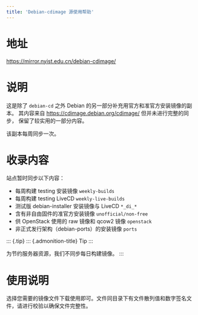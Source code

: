 ```yaml
---
title: 'Debian-cdimage 源使用帮助'
---
```


地址
====

<https://mirror.nyist.edu.cn/debian-cdimage/>

说明
====

这是除了 `debian-cd` 之外 Debian
的另一部分补充用官方和准官方安装镜像的副本。 其内容来自
<https://cdimage.debian.org/cdimage/> 但并未进行完整的同步，
保留了较实用的一部分内容。

该副本每周同步一次。

收录内容
========

站点暂时同步以下内容：

-   每周构建 testing 安装镜像 `weekly-builds`
-   每周构建 testing LiveCD `weekly-live-builds`
-   测试版 debian-installer 安装镜像与 LiveCD `*_di_*`
-   含有非自由固件的准官方安装镜像 `unofficial/non-free`
-   供 OpenStack 使用的 raw 镜像和 qcow2 镜像 `openstack`
-   非正式发行架构（debian-ports）的安装镜像 `ports`

::: {.tip}
::: {.admonition-title}
Tip
:::

为节约服务器资源，我们不同步每日构建镜像。
:::

使用说明
========

选择您需要的镜像文件下载使用即可。文件同目录下有文件散列值和数字签名文件，请进行校验以确保文件完整性。
